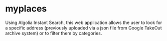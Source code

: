 # myplaces
Using Algolia Instant Search, this web application allows the user to look for a specific address (previously uploaded via a json file from Google TakeOut archive system)
or to filter them by categories.

